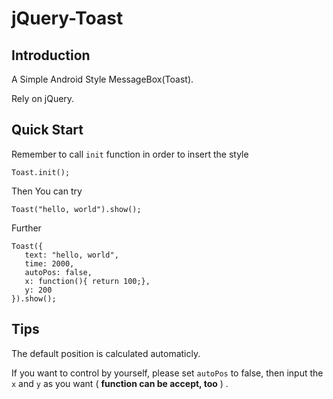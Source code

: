 jQuery-Toast
=

## Introduction

A Simple Android Style MessageBox(Toast).

Rely on jQuery.

## Quick Start

Remember to call `init` function in order to insert the style

    Toast.init();
    
Then You can try

    Toast("hello, world").show();
    
Further

    Toast({
       text: "hello, world", 
       time: 2000, 
       autoPos: false, 
       x: function(){ return 100;},
       y: 200 
    }).show();
    
## Tips

The default position is calculated automaticly.

If you want to control by yourself, please set `autoPos` to false, then input the `x` and `y` as you want ( **function can be accept, too** ) .

